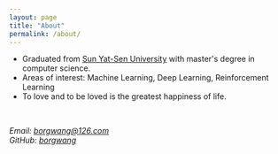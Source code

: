 ```yaml
---
layout: page
title: "About"
permalink: /about/
---
```


*  Graduated from [Sun Yat-Sen University](http://www.sysu.edu.cn) with master's degree in computer science.
*  Areas of interest: Machine Learning, Deep Learning, Reinforcement Learning
*  To love and to be loved is the greatest happiness of life. 
  

<br>

*Email: [borgwang@126.com](mailto:borgwang@126.com)*  
*GitHub: [borgwang](https://github.com/borgwang)*  
